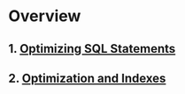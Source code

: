 # Overview

## 1. [Optimizing SQL Statements](./sql-statements/README.md)
## 2. [Optimization and Indexes](./indexes/README.md)
